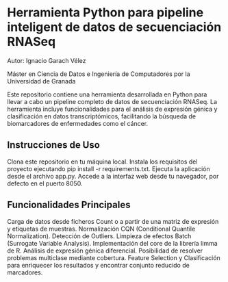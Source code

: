 # Herramienta Python para pipeline inteligent de datos de secuenciación RNASeq

Autor: Ignacio Garach Vélez

Máster en Ciencia de Datos e Ingeniería de Computadores por la Universidad de Granada

Este repositorio contiene una herramienta desarrollada en Python para llevar a cabo un pipeline completo de datos de secuenciación RNASeq. La herramienta incluye funcionalidades para el análisis de expresión génica y clasificación en datos transcriptómicos, facilitando la búsqueda de biomarcadores de enfermedades como el cáncer.

## Instrucciones de Uso
Clona este repositorio en tu máquina local.
Instala los requisitos del proyecto ejecutando pip install -r requirements.txt.
Ejecuta la aplicación desde el archivo app.py.
Accede a la interfaz web desde tu navegador, por defecto en el puerto 8050.

## Funcionalidades Principales
Carga de datos desde ficheros Count o a partir de una matriz de expresión y etiquetas de muestras.
Normalización CQN (Conditional Quantile Normalization).
Detección de Outliers.
Limpieza de efectos Batch (Surrogate Variable Analysis).
Implementación del core de la librería limma de R.
Análisis de expresión génica diferencial. Posibilidad de resolver problemas multiclase mediante cobertura.
Feature Selection y Clasificación para enriquecer los resultados y encontrar conjunto reducido de marcadores.
